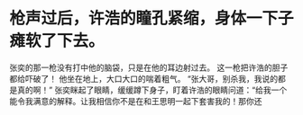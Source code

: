 # 枪声过后，许浩的瞳孔紧缩，身体一下子瘫软了下去。
张奕的那一枪没有打中他的脑袋，只是在他的耳边射过去。
这一枪把许浩的胆子都给吓破了！
他坐在地上，大口大口的喘着粗气。
“张大哥，别杀我，我说的都是真的啊！”
张奕眯起了眼睛，缓缓蹲下身子，盯着许浩的眼睛问道：“给我一个能令我满意的解释。让我相信你不是在和王思明一起下套害我的！那你还


